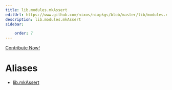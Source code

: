 ```yaml
---
title: lib.modules.mkAssert
editUrl: https://www.github.com/nixos/nixpkgs/blob/master/lib/modules.nix#L1016C14
description: lib.modules.mkAssert
sidebar:

    order: 7
---
```


<a href="https://www.github.com/nixos/nixpkgs/blob/master/lib/modules.nix#L1016C14">Contribute Now!</a>


# Aliases

- [lib.mkAssert](./reference/lib/lib-mkAssert)


